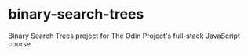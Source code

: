 # binary-search-trees
Binary Search Trees project for The Odin Project's full-stack JavaScript course
